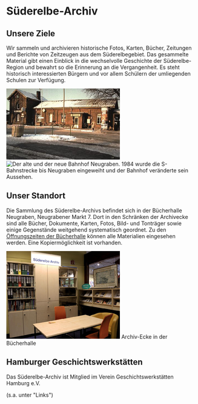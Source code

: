 # Süderelbe-Archiv

## Unsere Ziele

Wir sammeln und archivieren historische Fotos, Karten, Bücher, Zeitungen
und Berichte von Zeitzeugen aus dem Süderelbegebiet. Das gesammelte
Material gibt einen Einblick in die wechselvolle Geschichte der
Süderelbe-Region und bewahrt so die Erinnerung an die Vergangenheit. Es
steht historisch interessierten Bürgern und vor allem Schülern der
umliegenden Schulen zur Verfügung.

![](/img/Bahnhof_Ngr_alt.png)
![](/img/Bahnhof_Ngr_neu.png "Der alte und der neue Bahnhof Neugraben. 1984 wurde die S-Bahnstrecke
bis Neugraben eingeweiht und der Bahnhof veränderte sein Aussehen.")


## Unser Standort

Die Sammlung des Süderelbe-Archivs befindet sich in der Bücherhalle
Neugraben, Neugrabener Markt 7. Dort in den Schränken der Archivecke
sind alle Bücher, Dokumente, Karten, Fotos, Bild- und Tonträger sowie
einige Gegenstände weitgehend systematisch geordnet. Zu den
[Öffnungszeiten der
Bücherhalle](https://www.buecherhallen.de/neugraben)
können alle Materialien eingesehen werden. Eine Kopiermöglichkeit ist
vorhanden.

![](/img/Archivecke.png)
Archiv-Ecke in der Bücherhalle

## Hamburger Geschichtswerkstätten

Das Süderelbe-Archiv ist Mitglied im Verein Geschichtswerkstätten Hamburg
e.V.

(s.a. unter "Links")
